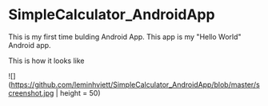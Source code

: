 # SimpleCalculator_AndroidApp

This is my first time bulding Android App. This app is my "Hello World" Android app.

This is how it looks like

![](https://github.com/leminhviett/SimpleCalculator_AndroidApp/blob/master/screenshot.jpg | height = 50)

